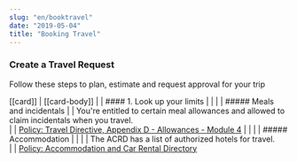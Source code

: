 ```yaml
---
slug: "en/booktravel"
date: "2019-05-04"
title: "Booking Travel"
---
```


### Create a Travel Request

Follow these steps to plan, estimate and request approval for your trip

[[card]]
| [[card-body]]
| | #### 1. Look up your limits
| | 
| | ##### Meals and incidentals
| | You're entitled to certain meal allowances and allowed to claim incidentals when you travel.  
| | [Policy: Travel Directive, Appendix D - Allowances - Module 4](https://www.njc-cnm.gc.ca/directive/app_d/en)
| | 
| | ##### Accommodation
| |
| | The ACRD has a list of authorized hotels for travel.  
| | [Policy: Accommodation and Car Rental Directory](http://rehelv-acrd.tpsgc-pwgsc.gc.ca/acrds/index-eng.aspx)
